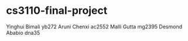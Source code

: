 # cs3110-final-project

Yinghui Bimali yb272
Aruni Chenxi ac2552
Malli Gutta mg2395
Desmond Ababio dna35
